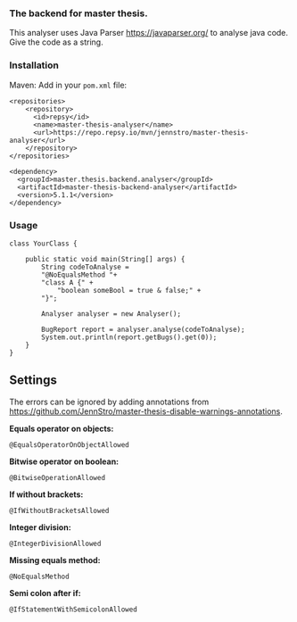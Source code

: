 ### The backend for master thesis.

This analyser uses Java Parser https://javaparser.org/ to analyse java code. Give the code as a string. 

### Installation
Maven: Add in your `pom.xml` file: 

```
<repositories>
    <repository>
      <id>repsy</id>
      <name>master-thesis-analyser</name>
      <url>https://repo.repsy.io/mvn/jennstro/master-thesis-analyser</url>
    </repository>
</repositories>
```
  
  
```
<dependency>
  <groupId>master.thesis.backend.analyser</groupId>
  <artifactId>master-thesis-backend-analyser</artifactId>
  <version>5.1.1</version>
</dependency>
```

### Usage 

```
class YourClass {
    
    public static void main(String[] args) {
        String codeToAnalyse = 
        "@NoEqualsMethod "+
        "class A {" +
            "boolean someBool = true & false;" +
        "}";
        
        Analyser analyser = new Analyser();
        
        BugReport report = analyser.analyse(codeToAnalyse);
        System.out.println(report.getBugs().get(0));
    }
}
```

## Settings 

The errors can be ignored by adding annotations from https://github.com/JennStro/master-thesis-disable-warnings-annotations.

**Equals operator on objects:**
```
@EqualsOperatorOnObjectAllowed
```   
**Bitwise operator on boolean:** 
```
@BitwiseOperationAllowed
``` 
**If without brackets:**
```
@IfWithoutBracketsAllowed
```   
**Integer division:** 
```
@IntegerDivisionAllowed
```   
**Missing equals method:** 
```
@NoEqualsMethod
```   
**Semi colon after if:** 
```
@IfStatementWithSemicolonAllowed
```

